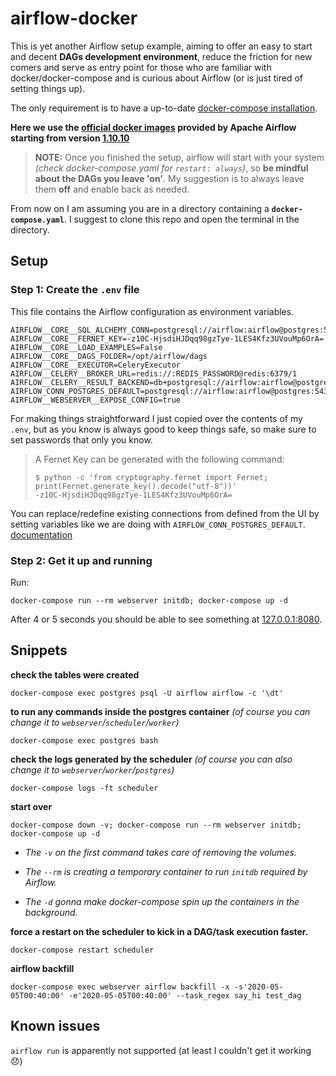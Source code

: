 # airflow-docker

This is yet another Airflow setup example, aiming to offer an easy to start and decent **DAGs development environment**, reduce the friction for new comers and serve as entry point for those who are familiar with docker/docker-compose and is curious about Airflow (or is just tired of setting things up).


The only requirement is to have a up-to-date [docker-compose installation](https://docs.docker.com/compose/install/).

**Here we use the [official docker images](https://hub.docker.com/r/apache/airflow) provided by Apache Airflow starting from version [1.10.10](https://airflow.apache.org/blog/airflow-1.10.10/#add-production-docker-image-support)**

> **NOTE:** Once you finished the setup, airflow will start with your system _(check docker-compose.yaml for `restart: always`)_, so **be mindful about the DAGs you leave 'on'**. My suggestion is to always leave them **off** and enable back as needed.


From now on I am assuming you are in a directory containing a **`docker-compose.yaml`**. I suggest to clone this repo and open the terminal in the directory.

## Setup

### Step 1: Create the `.env` file

This file contains the Airflow configuration as environment variables.

```
AIRFLOW__CORE__SQL_ALCHEMY_CONN=postgresql://airflow:airflow@postgres:5432/airflow
AIRFLOW__CORE__FERNET_KEY=-z10C-HjsdiHJDqq98gzTye-1LES4Kfz3UVouMp6OrA=
AIRFLOW__CORE__LOAD_EXAMPLES=False
AIRFLOW__CORE__DAGS_FOLDER=/opt/airflow/dags
AIRFLOW__CORE__EXECUTOR=CeleryExecutor
AIRFLOW__CELERY__BROKER_URL=redis://:REDIS_PASSWORD@redis:6379/1
AIRFLOW__CELERY__RESULT_BACKEND=db+postgresql://airflow:airflow@postgres:5432/airflow
AIRFLOW_CONN_POSTGRES_DEFAULT=postgresql://airflow:airflow@postgres:5432/airflow
AIRFLOW__WEBSERVER__EXPOSE_CONFIG=true
```

For making things straightforward I just copied over the contents of my `.env`, but as you know is always good to keep things safe, so make sure to set passwords that only you know.

>A Fernet Key can be generated with the following command:
>```
>$ python -c 'from cryptography.fernet import Fernet; print(Fernet.generate_key().decode("utf-8"))'
>-z10C-HjsdiHJDqq98gzTye-1LES4Kfz3UVouMp6OrA=
>```

You can replace/redefine existing connections from defined from the UI by setting variables like we are doing with `AIRFLOW_CONN_POSTGRES_DEFAULT`. [documentation](https://airflow.apache.org/docs/1.10.10/howto/connection/index.html#storing-a-connection-in-environment-variables)

### Step 2: Get it up and running

Run:
```
docker-compose run --rm webserver initdb; docker-compose up -d
```

After 4 or 5 seconds you should be able to see something at [127.0.0.1:8080](http://127.0.0.1:8080).


## Snippets

**check the tables were created**

`docker-compose exec postgres psql -U airflow airflow -c '\dt'`


**to run any commands inside the postgres container** _(of course you can change it to `webserver`/`scheduler`/`worker`)_

`docker-compose exec postgres bash`


**check the logs generated by the scheduler** _(of course you can also change it to `webserver`/`worker`/`postgres`)_

`docker-compose logs -ft scheduler`

**start over**

`docker-compose down -v; docker-compose run --rm webserver initdb; docker-compose up -d`

  - _The `-v` on the first command takes care of removing the volumes._

  - _The `--rm` is creating a temporary container to run `initdb` required by Airflow._

  - _The `-d` gonna make docker-compose spin up the containers in the background._

**force a restart on the scheduler to kick in a DAG/task execution faster.**

`docker-compose restart scheduler`

**airflow backfill**

`docker-compose exec webserver airflow backfill -x -s'2020-05-05T00:40:00' -e'2020-05-05T00:40:00' --task_regex say_hi test_dag`


## Known issues

`airflow run` is apparently not supported (at least I couldn't get it working :disappointed:)
